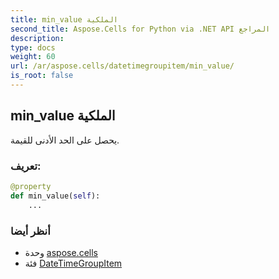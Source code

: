 ```yaml
---
title: min_value الملكية
second_title: Aspose.Cells for Python via .NET API المراجع
description:
type: docs
weight: 60
url: /ar/aspose.cells/datetimegroupitem/min_value/
is_root: false
---
```

##  min_value الملكية

يحصل على الحد الأدنى للقيمة.
###  تعريف:
```python
@property
def min_value(self):
    ...
```

###  أنظر أيضا
* وحدة [aspose.cells](../../)
* فئة [DateTimeGroupItem](/cells/python-net/ar/aspose.cells/datetimegroupitem)
